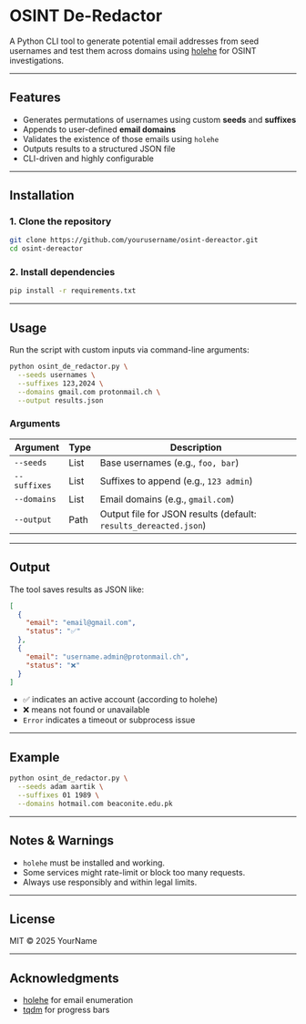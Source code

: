 # OSINT De-Redactor

A Python CLI tool to generate potential email addresses from seed usernames and test them across domains using [holehe](https://github.com/megadose/holehe) for OSINT investigations.

---

## Features

- Generates permutations of usernames using custom **seeds** and **suffixes**
- Appends to user-defined **email domains**
- Validates the existence of those emails using `holehe`
- Outputs results to a structured JSON file
- CLI-driven and highly configurable

---

## Installation

### 1. Clone the repository

```bash
git clone https://github.com/yourusername/osint-dereactor.git
cd osint-dereactor
```

### 2. Install dependencies

```bash
pip install -r requirements.txt
```
---

## Usage

Run the script with custom inputs via command-line arguments:

```bash
python osint_de_redactor.py \
  --seeds usernames \
  --suffixes 123,2024 \
  --domains gmail.com protonmail.ch \
  --output results.json
```

### Arguments

| Argument       | Type     | Description                                 |
|----------------|----------|---------------------------------------------|
| `--seeds`      | List     | Base usernames (e.g., `foo, bar`)        |
| `--suffixes`   | List     | Suffixes to append (e.g., `123 admin`)      |
| `--domains`    | List     | Email domains (e.g., `gmail.com`)           |
| `--output`     | Path     | Output file for JSON results (default: `results_dereacted.json`) |

---

## Output

The tool saves results as JSON like:

```json
[
  {
    "email": "email@gmail.com",
    "status": "✅"
  },
  {
    "email": "username.admin@protonmail.ch",
    "status": "❌"
  }
]
```

- ✅ indicates an active account (according to holehe)
- ❌ means not found or unavailable
- `Error` indicates a timeout or subprocess issue

---

## Example

```bash
python osint_de_redactor.py \
  --seeds adam aartik \
  --suffixes 01 1989 \
  --domains hotmail.com beaconite.edu.pk
```

---

## Notes & Warnings

- `holehe` must be installed and working.
- Some services might rate-limit or block too many requests.
- Always use responsibly and within legal limits.

---

## License

MIT © 2025 YourName

---

## Acknowledgments

- [holehe](https://github.com/megadose/holehe) for email enumeration
- [tqdm](https://github.com/tqdm/tqdm) for progress bars





